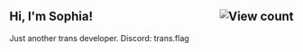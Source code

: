 ## Hi, I'm Sophia! <img align="right" alt="View count" src="https://komarev.com/ghpvc/?username=Sophia2605&label=Profile%20views&color=adaead&style=for-the-badge"/>
Just another trans developer.
Discord: trans.flag
